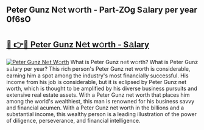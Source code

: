 ## Peter Gunz N𝚎t w𝚘rth - Part-ZOg S𝚊lary per year 0f6sO

# <h2><a href="http://gc4xex.nevu.top/?p=Peter+Gunz">🔗 👉🔴 Peter Gunz N𝚎t w𝚘rth - S𝚊lary</a></h2>

[![Peter Gunz N𝚎t W𝚘rth](https://i.imgur.com/Oavwk0R.jpeg)](http://gc4xex.nevu.top/?p=Peter+Gunz)
What is Peter Gunz n𝚎t w𝚘rth? What is Peter Gunz s𝚊lary per year?
This rich person's Peter Gunz net worth is considerable, earning him a spot among the industry's most financially successful. His income from his job is considerable, but it is eclipsed by Peter Gunz net worth, which is thought to be amplified by his diverse business pursuits and extensive real estate assets. With a Peter Gunz net worth that places him among the world's wealthiest, this man is renowned for his business savvy and financial acumen. With a Peter Gunz net worth in the billions and a substantial income, this wealthy person is a leading illustration of the power of diligence, perseverance, and financial intelligence.
